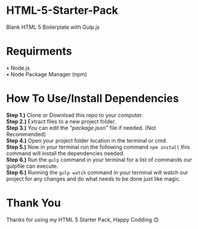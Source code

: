 # HTML-5-Starter-Pack
Blank HTML 5 Boilerplate with Gulp.js

# Requirments
&bull; Node.js
<br>
&bull; Node Package Manager (npm)

# How To Use/Install Dependencies
<b>Step 1.)</b> Clone or Download this repo to your computer.</br>
<b>Step 2.)</b> Extract files to a new project folder.</br>
<b>Step 3.)</b> You can edit the <i>"package.json"</i> file if needed. (Not Recommended)</br>
<b>Step 4.)</b> Open your project folder location in the terminal or cmd.</br>
<b>Step 5.)</b> Now in your terminal run the following command ```npm install``` this command will install the dependencies needed.</br>
<b>Step 6.)</b> Run the ```gulp``` command in your terminal for a list of commands our gulpfile can execute.</br>
<b>Step 6.)</b> Running the ```gulp watch``` command in your terminal will watch our project for any changes and do what needs to be done just like magic.</br>
# Thank You
Thanks for using my HTML 5 Starter Pack, Happy Codding 😊
